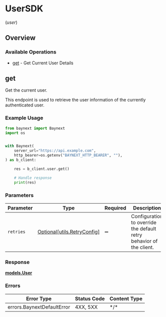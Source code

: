 # UserSDK
(*user*)

## Overview

### Available Operations

* [get](#get) - Get Current User Details

## get

Get the current user.

This endpoint is used to retrieve the user information of the currently
authenticated user.

### Example Usage

<!-- UsageSnippet language="python" operationID="get_current_user_details_v1_user_me_get" method="get" path="/v1/user/me" -->
```python
from baynext import Baynext
import os


with Baynext(
    server_url="https://api.example.com",
    http_bearer=os.getenv("BAYNEXT_HTTP_BEARER", ""),
) as b_client:

    res = b_client.user.get()

    # Handle response
    print(res)

```

### Parameters

| Parameter                                                           | Type                                                                | Required                                                            | Description                                                         |
| ------------------------------------------------------------------- | ------------------------------------------------------------------- | ------------------------------------------------------------------- | ------------------------------------------------------------------- |
| `retries`                                                           | [Optional[utils.RetryConfig]](../../models/utils/retryconfig.md)    | :heavy_minus_sign:                                                  | Configuration to override the default retry behavior of the client. |

### Response

**[models.User](../../models/user.md)**

### Errors

| Error Type                 | Status Code                | Content Type               |
| -------------------------- | -------------------------- | -------------------------- |
| errors.BaynextDefaultError | 4XX, 5XX                   | \*/\*                      |